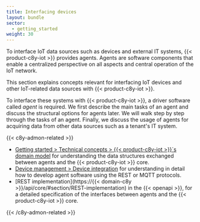 ```yaml
---
title: Interfacing devices
layout: bundle
sector:
  - getting_started
weight: 30
---
```


To interface IoT data sources such as devices and external IT systems, {{< product-c8y-iot >}} provides agents. Agents are software components that enable a centralized perspective on all aspects and central operation of the IoT network.

This section explains concepts relevant for interfacing IoT devices and other IoT-related data sources with {{< product-c8y-iot >}}.

To interface these systems with {{< product-c8y-iot >}}, a driver software called *agent* is required. We first describe the main tasks of an agent and discuss the structural options for agents later. We will walk step by step through the tasks of an agent. Finally, we discuss the usage of agents for acquiring data from other data sources such as a tenant's IT system.

{{< c8y-admon-related >}}

- [Getting started > Technical concepts > {{< product-c8y-iot >}}´s domain model](/concepts/domain-model) for understanding the data structures exchanged between agents and the {{< product-c8y-iot >}} core.
- [Device management > Device integration](/device-integration) for understanding in detail how to develop agent software using the REST or MQTT protocols.
- [REST implementation](https://{{< domain-c8y >}}/api/core/#section/REST-implementation) in the {{< openapi >}}, for a detailed specification of the interfaces between agents and the {{< product-c8y-iot >}} core.

{{< /c8y-admon-related >}}
